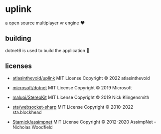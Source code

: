 # uplink

a open source multiplayer vr engine ❤️

## building

dotnet6 is used to build the application 🚀

## licenses

- [atlasinthevoid/uplink](https://github.com/atlasinthevoid/uplink)
MIT License Copyright © 2022 atlasinthevoid

- [microsoft/dotnet](https://github.com/microsoft/dotnet)
MIT License Copyright © 2019 Microsoft

- [maluoi/StereoKit](https://github.com/maluoi/StereoKit)
MIT License Copyright © 2019 Nick Klingensmith

- [sta/websocket-sharp](https://github.com/sta/websocket-sharp)
MIT License Copyright © 2010-2022 sta.blockhead

- [Starnick/assimpnet](https://bitbucket.org/Starnick/assimpnet)
MIT License Copyright © 2012-2020 AssimpNet - Nicholas Woodfield
